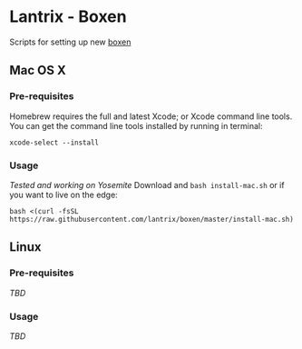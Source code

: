 # Lantrix - Boxen

Scripts for setting up new [boxen](http://www.urbandictionary.com/define.php?term=boxen)

## Mac OS X

### Pre-requisites

Homebrew requires the full and latest Xcode; or Xcode command line tools.
You can get the command line tools installed by running in terminal:

    xcode-select --install

### Usage

_Tested and working on Yosemite_
Download and `bash install-mac.sh` or if you want to live on the edge:

    bash <(curl -fsSL https://raw.githubusercontent.com/lantrix/boxen/master/install-mac.sh)

## Linux

### Pre-requisites

_TBD_

### Usage

_TBD_

